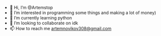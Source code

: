 - 👋 Hi, I’m @Artemstop
- 👀 I’m interested in programming some things and making a lot of money)
- 🌱 I’m currently learning python
- 💞️ I’m looking to collaborate on idk
- 📫 How to reach me artemnovikov308@gmail.com

<!---
Artemstop/Artemstop is a ✨ special ✨ repository because its `README.md` (this file) appears on your GitHub profile.
You can click the Preview link to take a look at your changes.
--->
